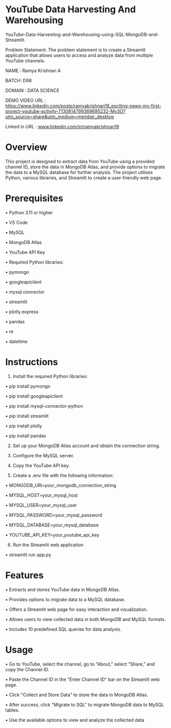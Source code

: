 # YouTube Data Harvesting And Warehousing

YouTube-Data-Harvesting-and-Warehousing-using-SQL-MongoDB-and-Streamlit.

Problem Statement: The problem statement is to create a Streamlit application that allows users to access and analyze data from multiple YouTube channels.

NAME : Ramya Krishnan A

BATCH: D98

DOMAIN : DATA SCIENCE

DEMO VIDEO URL :  https://www.linkedin.com/posts/ramyakrishnan19_exciting-news-my-first-project-youtube-activity-7130814799369695232-Mv3O?utm_source=share&utm_medium=member_desktop

Linked in URL : www.linkedin.com/in/ramyakrishnan19

# Overview
This project is designed to extract data from YouTube using a provided channel ID, store the data in MongoDB Atlas, and provide options to migrate the data to a MySQL database for further analysis. The project utilises Python, various libraries, and Streamlit to create a user-friendly web page.

# Prerequisites
•	Python 3.11 or higher

•	VS Code
 
•	MySQL

•	MongoDB Atlas

•	YouTube API Key

•	Required Python libraries:

•	pymongo

•	googleapiclient

•	mysql.connector

•	streamlit

•	plotly.express

•	pandas

•	re

•	datetime

# Instructions

1. Install the required Python libraries:

• pip install pymongo

• pip install googleapiclient

• pip install mysql-connector-python 

• pip install streamlit

• pip install plotly 

• pip install pandas

2. Set up your MongoDB Atlas account and obtain the connection string.

3. Configure the MySQL server.

4. Copy the YouTube API key.

5. Create a .env file with the following information:

• MONGODB_URI=your_mongodb_connection_string

• MYSQL_HOST=your_mysql_host

• MYSQL_USER=your_mysql_user

• MYSQL_PASSWORD=your_mysql_password

• MYSQL_DATABASE=your_mysql_database

• YOUTUBE_API_KEY=your_youtube_api_key

6. Run the Streamlit web application

• streamlit run app.py

# Features

•	Extracts and stores YouTube data in MongoDB Atlas.

•	Provides options to migrate data to a MySQL database.

•	Offers a Streamlit web page for easy interaction and visualization.
	
•	Allows users to view collected data in both MongoDB and MySQL formats.

•	Includes 10 predefined SQL queries for data analysis.

# Usage

• Go to YouTube, select the channel, go to "About," select "Share," and copy the Channel ID.

• Paste the Channel ID in the "Enter Channel ID" bar on the Streamlit web page.

• Click "Collect and Store Data" to store the data in MongoDB Atlas.

• After success, click "Migrate to SQL" to migrate MongoDB data to MySQL tables.

• Use the available options to view and analyze the collected data
